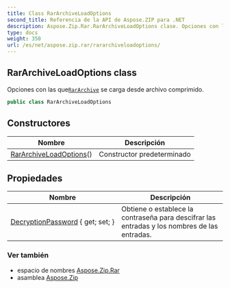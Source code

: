 ```yaml
---
title: Class RarArchiveLoadOptions
second_title: Referencia de la API de Aspose.ZIP para .NET
description: Aspose.Zip.Rar.RarArchiveLoadOptions clase. Opciones con las queRarArchive se carga desde archivo comprimido.
type: docs
weight: 350
url: /es/net/aspose.zip.rar/rararchiveloadoptions/
---
```

## RarArchiveLoadOptions class

Opciones con las que[`RarArchive`](../rararchive/) se carga desde archivo comprimido.

```csharp
public class RarArchiveLoadOptions
```

## Constructores

| Nombre | Descripción |
| --- | --- |
| [RarArchiveLoadOptions](rararchiveloadoptions/)() | Constructor predeterminado |

## Propiedades

| Nombre | Descripción |
| --- | --- |
| [DecryptionPassword](../../aspose.zip.rar/rararchiveloadoptions/decryptionpassword/) { get; set; } | Obtiene o establece la contraseña para descifrar las entradas y los nombres de las entradas. |

### Ver también

* espacio de nombres [Aspose.Zip.Rar](../../aspose.zip.rar/)
* asamblea [Aspose.Zip](../../)



